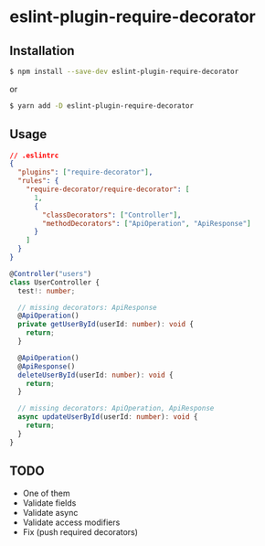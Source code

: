 # eslint-plugin-require-decorator

## Installation

```bash
$ npm install --save-dev eslint-plugin-require-decorator
```
or

```bash
$ yarn add -D eslint-plugin-require-decorator
```

## Usage

```json
// .eslintrc
{
  "plugins": ["require-decorator"],
  "rules": {
    "require-decorator/require-decorator": [
      1,
      {
        "classDecorators": ["Controller"],
        "methodDecorators": ["ApiOperation", "ApiResponse"]
      }
    ]
  }
}
```

```typescript
@Controller("users")
class UserController {
  test!: number;

  // missing decorators: ApiResponse
  @ApiOperation()
  private getUserById(userId: number): void {
    return;
  }

  @ApiOperation()
  @ApiResponse()
  deleteUserById(userId: number): void {
    return;
  }

  // missing decorators: ApiOperation, ApiResponse
  async updateUserById(userId: number): void {
    return;
  }
}
```

## TODO

- One of them
- Validate fields
- Validate async
- Validate access modifiers
- Fix (push required decorators)
